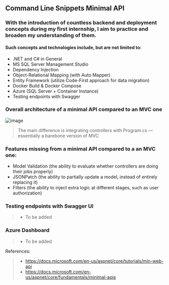 ## Command Line Snippets Minimal API

### With the introduction of countless backend and deployment concepts during my first internship, I aim to practice and broaden my understanding of them.
#### Such concepts and technologies include, but are not limited to:
- .NET and C# in General
- MS SQL Server Management Studio
- Dependency Injection
- Object-Relational Mapping (with Auto Mapper)
- Entity Framework (utilize Code-First approach for data migration)
- Docker Build & Docker Compose
- Azure (SQL Server + Container Instance)
- Testing endpoints with Swagger

### Overall architecture of a minimal API compared to an MVC one
![image](https://user-images.githubusercontent.com/77269201/179403713-63947533-a258-4dba-b538-65cd1b41a4aa.png)
> The main difference is integrating controllers with Program.cs — essentially a barebone version of MVC

### Features missing from a minimal API compared to a an MVC one:
 - Model Validation (the ability to evaluate whether controllers are doing their jobs properly)
 - JSONPatch (the ability to partially update a model, instead of entirely replacing it)
 - Filters (the ability to inject extra logic at different stages, such as user authorization)

### Testing endpoints with Swagger UI
> - To be added

### Azure Dashboard
> - To be added


References:
> - https://docs.microsoft.com/en-us/aspnet/core/tutorials/min-web-api
> - https://docs.microsoft.com/en-us/aspnet/core/fundamentals/minimal-apis
